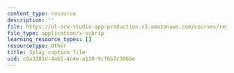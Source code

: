 ```yaml
---
content_type: resource
description: ''
file: https://ol-ocw-studio-app-production.s3.amazonaws.com/courses/res-9-003-brains-minds-and-machines-summer-course-summer-2015/c0a3281d4ab14c4ea1299cf6b7c306be_NRygklHAoEw.srt
file_type: application/x-subrip
learning_resource_types: []
resourcetype: Other
title: 3play caption file
uid: c0a3281d-4ab1-4c4e-a129-9cf6b7c306be
---
```

